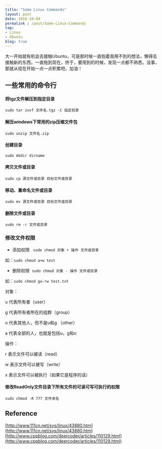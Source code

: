 ```yaml
---
title: "Some Linux Commands"
layout: post
date: 2016-10-04
permalink : /post/Some-Linux-Commands
tag:
- Linux
- Ubuntu
blog: true
---  
```


大一开始就有机会去接触Ubuntu，可是那时候一直抱着我用不到的想法，懒得去接触新的东西，一直拖到现在，终于，要用到的时候，发现一点都不熟悉。没事，那就从现在开始一点一点积累吧，加油！  

## 一些常用的命令行  

#### 将tgz文件解压到指定目录  

`sudo tar zxvf 文件名.tgz -C 指定目录`   

#### 解压windows下常用的zip压缩文件包    

`sudo unzip 文件名.zip`       

#### 创建目录  

`sudo mkdir dirname`  

#### 拷贝文件或目录       

`sudo cp 源文件或目录 目标文件或目录`   

#### 移动、重命名文件或目录         

`sudo mv 源文件或目录 目标文件或目录`    

#### 删除文件或目录            

`sudo rm -r 文件或目录`         

### 修改文件权限   

- 添加权限   `sudo chmod 对象 + 操作 文件或目录`     

如：`sudo chmod a+w test`     
   
- 删除权限   `sudo chmod 对象 - 操作 文件或目录`      

如：`sudo chmod go-rw test.txt`         

对象：     

u 代表所有者（user）   

g 代表所有者所在的组群（group）    

o 代表其他人，但不是u和g （other）    

a 代表全部的人，也就是包括u，g和o     

操作：      

r 表示文件可以被读（read）  

w 表示文件可以被写（write）           

x 表示文件可以被执行（如果它是程序的话）                  

#### 修改ReadOnly文件目录下所有文件的可读可写可执行的权限   

`sudo chmod -R 777 文件夹名`     

#### 

## Reference   
[http://www.111cn.net/sys/linux/43880.htm](http://www.111cn.net/sys/linux/43880.htm)    
[http://www.cppblog.com/deercoder/articles/110129.html](http://www.cppblog.com/deercoder/articles/110129.html)  



